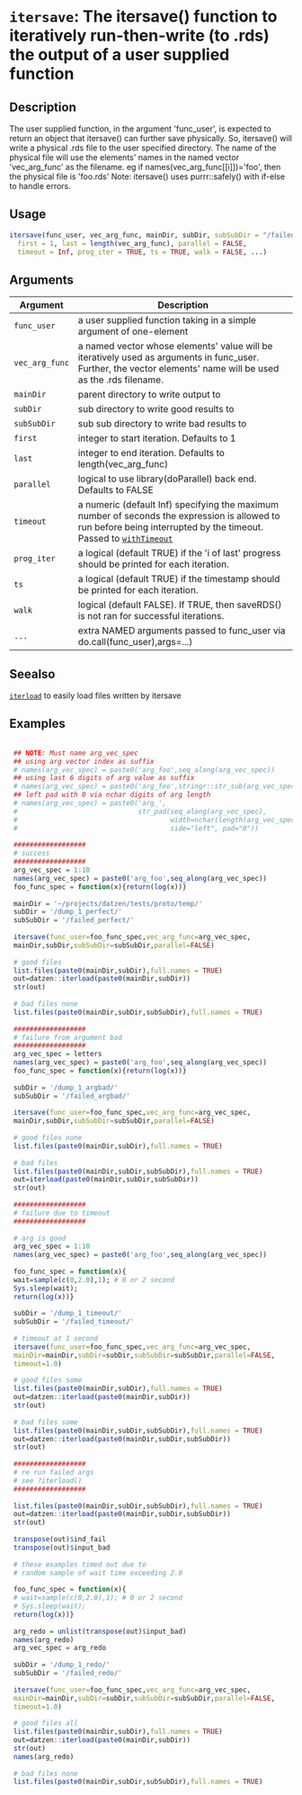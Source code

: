 # `itersave`: The itersave() function to iteratively run-then-write (to .rds) the output of a user supplied function

## Description


 The user supplied function, in the argument 'func_user', is expected to return an object that itersave() can further save physically.
 So, itersave() will write a physical .rds file to the user specified directory.
 The name of the physical file will use the elements' names in the named vector 'vec_arg_func' as the filename.
 eg if names(vec_arg_func[[i]])='foo', then the physical file is 'foo.rds'
 Note: itersave() uses purrr::safely() with if-else to handle errors.


## Usage

```r
itersave(func_user, vec_arg_func, mainDir, subDir, subSubDir = "/failed/",
  first = 1, last = length(vec_arg_func), parallel = FALSE,
  timeout = Inf, prog_iter = TRUE, ts = TRUE, walk = FALSE, ...)
```


## Arguments

Argument      |Description
------------- |----------------
```func_user```     |     a user supplied function taking in a simple argument of one-element
```vec_arg_func```     |     a named vector whose elements' value will be iteratively used as arguments in func_user. Further, the vector elements' name will be used as the .rds filename.
```mainDir```     |     parent directory to write output to
```subDir```     |     sub directory to write good results to
```subSubDir```     |     sub sub directory to write bad results to
```first```     |     integer to start iteration. Defaults to 1
```last```     |     integer to end iteration. Defaults to length(vec_arg_func)
```parallel```     |     logical to use library(doParallel) back end. Defaults to FALSE
```timeout```     |     a numeric (default Inf) specifying the maximum number of seconds the expression is allowed to run before being interrupted by the timeout. Passed to [`withTimeout`](withTimeout.html)
```prog_iter```     |     a logical (default TRUE) if the 'i of last' progress should be printed for each iteration.
```ts```     |     a logical (default TRUE) if the timestamp should be printed for each iteration.
```walk```     |     logical (default FALSE). If TRUE, then saveRDS() is not ran for successful iterations.
```...```     |     extra NAMED arguments passed to func_user via do.call(func_user),args=...)

## Seealso


 [`iterload`](iterload.html) to easily load files written by itersave


## Examples

```r 
 
 ## NOTE: Must name arg_vec_spec
 ## using arg vector index as suffix
 # names(arg_vec_spec) = paste0('arg_foo',seq_along(arg_vec_spec))
 ## using last 6 digits of arg value as suffix
 # names(arg_vec_spec) = paste0('arg_foo',stringr::str_sub(arg_vec_spec,start=-6))
 ## left pad with 0 via nchar digits of arg length
 # names(arg_vec_spec) = paste0('arg_',
 #                              str_pad(seq_along(arg_vec_spec),
 #                                      width=nchar(length(arg_vec_spec)),
 #                                      side="left", pad="0"))
 
 ##################
 # success
 ##################
 arg_vec_spec = 1:10
 names(arg_vec_spec) = paste0('arg_foo',seq_along(arg_vec_spec))
 foo_func_spec = function(x){return(log(x))}
 
 mainDir = '~/projects/datzen/tests/proto/temp/'
 subDir = '/dump_1_perfect/'
 subSubDir = '/failed_perfect/'
 
 itersave(func_user=foo_func_spec,vec_arg_func=arg_vec_spec,
 mainDir,subDir,subSubDir=subSubDir,parallel=FALSE)
 
 # good files
 list.files(paste0(mainDir,subDir),full.names = TRUE)
 out=datzen::iterload(paste0(mainDir,subDir))
 str(out)
 
 # bad files none
 list.files(paste0(mainDir,subDir,subSubDir),full.names = TRUE)
 
 ##################
 # failure from argument bad
 ##################
 arg_vec_spec = letters
 names(arg_vec_spec) = paste0('arg_foo',seq_along(arg_vec_spec))
 foo_func_spec = function(x){return(log(x))}
 
 subDir = '/dump_1_argbad/'
 subSubDir = '/failed_argbad/'
 
 itersave(func_user=foo_func_spec,vec_arg_func=arg_vec_spec,
 mainDir,subDir,subSubDir=subSubDir,parallel=FALSE)
 
 # good files none
 list.files(paste0(mainDir,subDir),full.names = TRUE)
 
 # bad files
 list.files(paste0(mainDir,subDir,subSubDir),full.names = TRUE)
 out=iterload(paste0(mainDir,subDir,subSubDir))
 str(out)
 
 ##################
 # failure due to timeout
 ##################
 
 # arg is good
 arg_vec_spec = 1:10
 names(arg_vec_spec) = paste0('arg_foo',seq_along(arg_vec_spec))
 
 foo_func_spec = function(x){
 wait=sample(c(0,2.0),1); # 0 or 2 second
 Sys.sleep(wait);
 return(log(x))}
 
 subDir = '/dump_1_timeout/'
 subSubDir = '/failed_timeout/'
 
 # timeout at 1 second
 itersave(func_user=foo_func_spec,vec_arg_func=arg_vec_spec,
 mainDir=mainDir,subDir=subDir,subSubDir=subSubDir,parallel=FALSE,
 timeout=1.0)
 
 # good files some
 list.files(paste0(mainDir,subDir),full.names = TRUE)
 out=datzen::iterload(paste0(mainDir,subDir))
 str(out)
 
 # bad files some
 list.files(paste0(mainDir,subDir,subSubDir),full.names = TRUE)
 out=datzen::iterload(paste0(mainDir,subDir,subSubDir))
 str(out)
 
 ##################
 # re run failed args
 # see ?iterload()
 ##################
 
 list.files(paste0(mainDir,subDir,subSubDir),full.names = TRUE)
 out=datzen::iterload(paste0(mainDir,subDir,subSubDir))
 str(out)
 
 transpose(out)$ind_fail
 transpose(out)$input_bad
 
 # these examples timed out due to
 # random sample of wait time exceeding 2.0
 
 foo_func_spec = function(x){
 # wait=sample(c(0,2.0),1); # 0 or 2 second
 # Sys.sleep(wait);
 return(log(x))}
 
 arg_redo = unlist(transpose(out)$input_bad)
 names(arg_redo)
 arg_vec_spec = arg_redo
 
 subDir = '/dump_1_redo/'
 subSubDir = '/failed_redo/'
 
 itersave(func_user=foo_func_spec,vec_arg_func=arg_vec_spec,
 mainDir=mainDir,subDir=subDir,subSubDir=subSubDir,parallel=FALSE,
 timeout=1.0)
 
 # good files all
 list.files(paste0(mainDir,subDir),full.names = TRUE)
 out=datzen::iterload(paste0(mainDir,subDir))
 str(out)
 names(arg_redo)
 
 # bad files none
 list.files(paste0(mainDir,subDir,subSubDir),full.names = TRUE)
 ``` 


